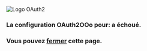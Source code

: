 ![Logo OAuth2](https://prrvchr.github.io/OAuth2OOo/OAuth2.png)

### La configuration OAuth2OOo pour: <span id="user"></span> a échoué.

### Vous pouvez <a id="close" href="#" class="button">fermer</a> cette page.

<script type="text/javascript" src="script.js"></script>
